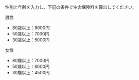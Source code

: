 性別と年齢を入力し、下記の条件で生命保険料を算出してください。

男性
- 80歳以上：8000円
- 50歳以上：7000円
- 30歳以上：5000円

女性
- 80歳以上：7000円
- 50歳以上：6000円
- 30歳以上：4500円

